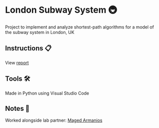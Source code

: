 # London Subway System 🚇
Project to implement and analyze shortest-path algorithms for a model of the subway system in London, UK

<!-- How to use -->
## Instructions 📋
View [report](report.ipynb)

<!-- Tools -->
## Tools 🛠 ##

Made in Python using Visual Studio Code

<!-- Creds -->
## Notes 📝 ##

Worked alongside lab partner: [Maged Armanios](https://github.com/marmanios)

